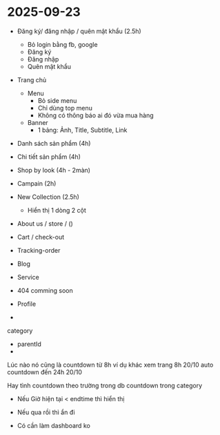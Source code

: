 # 2025-09-23

- Đăng ký/ đăng nhập / quên mật khẩu (2.5h)
  - Bỏ login bằng fb, google
  - Đăng ký
  - Đăng nhập
  - Quên mật khẩu

- Trang chủ
  <!-- - Thêm 1 bảng để config màu text + list background -->
  - Menu
    - Bỏ side menu
    - Chỉ dùng top menu
    - Không có thông báo ai đó vừa mua hàng
  - Banner
    - 1 bảng: Ảnh, Title, Subtitle, Link
- Danh sách sản phẩm (4h)
- Chi tiết sản phẩm (4h)
- Shop by look (4h - 2màn)
- Campain (2h)
- New Collection (2.5h)
  - Hiển thị 1 dòng 2 cột
- About us / store /  ()
- Cart / check-out
- Tracking-order
- Blog
- Service
- 404 comming soon
- Profile
-

category

- parentId
-

Lúc nào nó cũng là countdown từ 8h
ví dụ khác xem trang 8h 20/10 auto countdown đến 24h 20/10

Hay tình countdown theo trường trong db countdown trong category

- Nếu Giờ hiện tại < endtime thì hiển thị
- Nếu qua rồi thì ẩn đi

- Có cần làm dashboard ko
